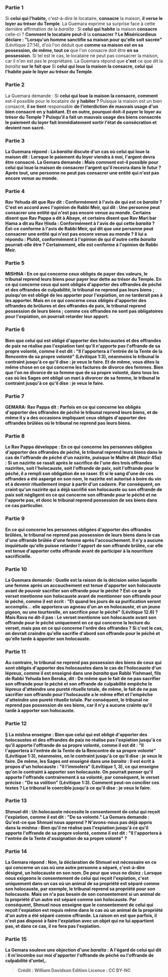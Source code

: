
### Partie 1
Si <b>celui qui l'habite,</b> c'est-à-dire le locataire, <b>consacre</b> la maison, <b>il verse le loyer au trésor du Temple</b>. La Guemara exprime sa surprise face à cette dernière affirmation de la <i>baraïta</i> : Si <b>celui qui habite</b> la maison <b>consacre</b> celle-ci ? <b>Comment le locataire peut-il</b> la <b>consacrer ? Le Miséricordieux déclare : "Lorsqu'un homme sanctifie sa maison pour qu'elle soit sacrée"</b> (Lévitique 27:14), d'où l'on déduit que <b>comme sa maison est en sa possession, de même, tout ce</b> que l'on consacre doit être <b>en sa possession.</b> Si tel est le cas, le locataire ne peut pas consacrer la maison, car il n'en est pas le propriétaire. La Guemara répond que <b>c'est</b> ce que dit la <i>baraïta</i> <b>sur le fait que</b> Si <b>celui qui loue la maison la consacre, celui qui l'habite paie le loyer au trésor du Temple</b>.

### Partie 2
La Guemara demande : Si <b>celui qui loue la maison la consacre, comment</b> est-il possible pour le locataire de <b>y habiter ?</b> Puisque la maison est un bien consacré, <b>il se tient</b> responsable <b>de l'interdiction de <b>mauvais usage d'un bien consacré</b> en y habitant. <b>Et en outre,</b> pourquoi doit-il <b>payer le loyer au trésor du Temple</b> ? <b>Puisqu'il a fait un mauvais usage des biens consacrés le paiement</b> du loyer fait immédiatement <b>sortir</b> l'état de consécration et devient <b>non sacré.</b>

### Partie 3
La Guemara répond : La <i>baraïta</i> discute d'un cas <b>où</b> celui qui loue la maison <b>dit : Lorsque le paiement</b> du loyer <b>viendra</b> à moi, l'argent <b>devra être consacré.</b> La Gemara demande : <b>Mais</b> comment est-il possible pour celui qui loue la maison de consacrer l'argent qu'il recevra dans le futur ? Après tout, <b>une personne ne peut pas consacrer une entité qui n'est pas</b> encore <b>venue au monde.</b>

### Partie 4
<b>Rav Yehuda dit</b> que <b>Rav dit : </b> Conformément à l'avis de <b>qui</b> <b>est ce</b> <i>baraita</i> ? <b>C'est</b> en accord avec l'opinion de <b>Rabbi Meir, qui dit : Une personne peut consacrer une entité qui n'est pas</b> encore <b>venue au monde. Certains disent</b> que <b>Rav Pappa a dit à Abaye, et certains disent</b> que <b>Rav Mari bar Ḥama</b> a dit <b>au Rav Ḥisda : Conformément à l'avis de qui</b> cette <i>baraita</i> ? Est-ce <b>conforme</b> à l'avis de <b>Rabbi Meir, qui dit</b> que <b>une personne peut consacrer une entité qui n'est pas</b> encore <b>venue au monde ? Il lui a répondu : Plutôt, conformément à l'opinion de qui</b> d'autre cette <i>baraita</i> pourrait-elle être ? Certainement, elle est conforme à l'opinion de Rabbi Meir.

### Partie 5
<strong>MISHNA :</strong> En ce qui concerne ceux <b>obligés</b> de payer des <b>valeurs,</b> le tribunal <b>reprend leurs biens</b> pour payer leur dette au trésor du Temple. En ce qui concerne ceux qui sont <b>obligés</b> d'apporter des <b>offrandes de péché et des offrandes de culpabilité,</b> le tribunal <b>ne reprend pas leurs biens</b> ; puisqu'on est obligé de les apporter pour l'expiation, on ne tarderait pas à les apporter. Mais en ce qui concerne ceux <b>obligés</b> d'apporter des <b>offrandes de brûlures et des offrandes de paix,</b> le tribunal <b>reprend possession de leurs</b> biens ; comme ces offrandes ne sont pas obligatoires pour l'expiation, on pourrait retarder leur apport.

### Partie 6
<b>Bien que</b> celui qui est obligé d'apporter des holocaustes et des offrandes de paix <b>ne réalise pas l'expiation tant qu'il</b> n'apporte pas l'offrande <b>de sa propre volonté, comme il est dit :</b> "Il l'apportera à l'entrée de la Tente de la Rencontre <b>de sa propre volonté"</b> (Lévitique 1:3), néanmoins le tribunal <b>le contraint jusqu'à ce qu'il dise : je veux</b> le faire. <b>Et de même, vous dites</b> la même chose <b>en ce qui concerne les factures de divorce des femmes.</b> Bien que l'on ne divorce de sa femme que de sa propre volonté, dans tous les cas où les Sages ont obligé un mari à divorcer de sa femme, le tribunal <b>le contraint jusqu'à ce qu'il dise : je veux</b> le faire.

### Partie 7
<strong>GEMARA:</strong> <b>Rav Pappa dit : Parfois</b> en ce qui concerne les <b>obligés</b> d'apporter des <b>offrandes de péché</b> le tribunal <b>reprend leurs</b> biens, et de même il y a des occasions impliquant ceux <b>obligés</b> d'apporter des <b>offrandes brûlées</b> où le tribunal <b>ne reprend pas leurs</b> biens.

### Partie 8
Le Rav Pappa développe : En ce qui concerne les personnes <b>obligées</b> d'apporter des <b>offrandes de péché,</b> le tribunal <b>reprend leurs</b> biens <b>dans</b> le cas de <b>l'offrande de péché d'un nazirite, puisque le Maître dit</b> (<i>Nazir</i> 45a) : <b>Si</b> un nazirite <b>se rasait</b> après le sacrifice <b>de l'une des trois</b> offrandes nazirites, soit l'holocauste, soit l'offrande de paix, soit l'offrande pour le péché, <b>il a rempli</b> son obligation de se raser. <b>Et si le sang d'une</b> de ces offrandes <b>a été aspergé en son nom, le nazirite est autorisé à boire du vin et à devenir rituellement impur à partir d'un cadavre.</b> Par conséquent, on craint qu'un nazirite qui a déjà sacrifié son holocauste ou son offrande de paix soit <b>négligent en ce qui concerne</b> son offrande pour le péché <b>et ne l'apporte pas</b>, et donc le tribunal reprend possession de ses biens dans ce cas particulier.

### Partie 9
En ce qui concerne les personnes <b>obligées</b> d'apporter des <b>offrandes brûlées,</b> le tribunal <b>ne reprend pas possession de leurs</b> biens <b>dans</b> le cas d'une <b>offrande brûlée d'une femme après l'accouchement.</b> Il n'y a aucune inquiétude qu'elle puisse retarder l'apport de son offrande brûlée, car elle est tenue d'apporter cette offrande avant de participer à la nourriture sacrificielle.

### Partie 10
La Guemara demande : <b>Quelle est</b> la raison de la décision selon laquelle une femme après un accouchement est tenue d'apporter son holocauste avant de pouvoir sacrifier son offrande pour le péché ? Est-ce <b>que le verset</b> mentionne son holocauste <b>avant</b> de mentionner son offrande pour le péché, comme il est écrit : "Et quand les jours de sa purification seront accomplis... elle apportera un agneau d'un an en holocauste, et un jeune pigeon, ou une tourterelle, en sacrifice pour le péché" (Lévitique 12.6) ? <b>Mais Rava ne dit-il pas : Le verset</b> mentionne son holocauste <b>avant</b> son offrande pour le péché uniquement en ce qui concerne <b>la</b> <b>lecture</b> du verset, mais pas en ce qui concerne l'ordre des offrandes ? Si c'est le cas, on devrait craindre qu'elle sacrifie d'abord son offrande pour le péché et qu'elle tarde à apporter son holocauste.

### Partie 11
<b>Au contraire,</b> le tribunal ne reprend pas possession des biens de ceux qui sont obligés d'apporter des holocaustes <b>dans</b> le cas de l'<b>holocauste d'un lépreux, comme il est enseigné</b> dans une <i>baraita</i> que <b>Rabbi Yishmael, fils de Rabbi Yehuda ben Beroka, dit : De même que</b> le fait de ne pas sacrifier <b>son offrande pour le péché et son offrande de culpabilité empêche</b> le lépreux d'atteindre une pureté rituelle totale, <b>de même,</b> le fait de ne pas sacrifier <b>son offrande pour l'holocauste</b> a le même effet et l'<b>empêche</b> d'atteindre une pureté rituelle totale. Par conséquent, le tribunal ne reprend pas possession de ses biens, car il n'y a aucune crainte qu'il tarde à apporter son holocauste.

### Partie 12
§ La mishna enseigne : <b>Bien que</b> celui qui est obligé d'apporter des holocaustes et des offrandes de paix <b>ne réalise pas l'expiation jusqu'à ce qu'il</b> apporte l'offrande <b>de sa propre volonté,</b> comme il est dit : "Il l'apportera à l'entrée de la Tente de la Rencontre de sa propre volonté" (Lévitique 1:3), néanmoins, on le contraint jusqu'à ce qu'il dise : je veux le faire. De même, <b>les Sages ont enseigné</b> dans une <i>baraita</i> : Il est écrit à propos d'un holocauste : <b>"Il l'immolera"</b> (Lévitique 1, 3), ce qui <b>enseigne qu'on le contraint</b> à apporter son holocauste. On <b>pourrait</b> penser qu'il apporte l'offrande <b>contrairement à sa volonté;</b> par conséquent, <b>le verset précise : "De sa volition"</b> (Lévitique 1:3). <b>Comment</b> peut-on concilier <b>ces textes</b> ? Le tribunal le <b>coercible jusqu'à ce qu'il dise : je veux</b> le faire.

### Partie 13
<b>Shmuel dit : Un holocauste nécessite</b> le <b>consentement</b> de celui qui reçoit l'expiation, <b>comme il est dit : "De sa volonté."</b> La Gemara demande : <b>Qu'est-ce que</b> Shmuel <b>nous apprend ? </b> N'avons-nous pas déjà <b>appris</b> dans la mishna : <b>Bien qu'il ne réalise pas l'expiation jusqu'à ce qu'il</b> apporte l'offrande <b>de sa propre volonté, comme il est dit :</b> "Il l'apportera à l'entrée de la Tente d'assignation <b>de sa propre volonté" ?</b>

### Partie 14
La Gemara répond : <b>Non,</b> la déclaration de Shmuel est <b>nécessaire</b> en ce qui concerne un cas <b>où une autre</b> personne a <b>séparé,</b> c'est-à-dire désigné, un holocauste <b>en son nom. De peur que vous ne disiez : Lorsque nous exigeons</b> le <b>consentement</b> de celui qui reçoit l'expiation, c'est uniquement dans un cas où un animal <b>de sa propriété</b> est séparé comme son holocauste, par exemple, le tribunal reprend sa propriété pour son holocauste. <b>Mais</b> on n'a <b>pas</b> besoin de son consentement si un animal <b>de</b> la propriété <b>d'un autre</b> est séparé comme son holocauste. Par conséquent, Shmuel <b>nous enseigne</b> que le consentement de celui qui reçoit l'expiation est requis même dans le cas où un animal de la propriété d'un autre a été séparé comme offrande. La raison en est que <b>parfois, il n'est pas disposé à faire l'expiation avec un objet qui ne lui appartient pas,</b> et dans ce cas, il ne fera pas l'expiation.

### Partie 15
La Gemara <b>souleve une objection</b> d'une <i>baraïta</i> : A l'égard de celui qui dit : Il m'incombe <b>sur moi</b> d'apporter <b>l'offrande de péché ou l'offrande de culpabilité d'untel,</b>.

>Crédit : William Davidson Edition
>Licence : CC BY-NC
